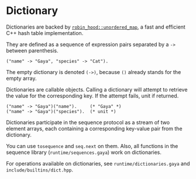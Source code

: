 # Dictionary

Dictionaries are backed by
[`robin_hood::unordered_map`](https://github.com/martinus/robin-hood-hashing),
a fast and efficient C++ hash table implementation.

They are defined as a sequence of expression pairs separated by a `->` between
parenthesis.

```
("name" -> "Gaya", "species" -> "Cat").
```

The empty dictionary is denoted `(->)`, because `()` already stands for the
empty array.

Dictionaries are callable objects. Calling a dictionary will attempt to
retrieve the value for the corresponding key. If the attempt fails, unit if
returned.

```
("name" -> "Gaya")("name").     (* "Gaya" *)
("name" -> "Gaya")("species").  (* unit *)
```

Dictionaries participate in the sequence protocol as a stream of two element
arrays, each containing a corresponding key-value pair from the dictionary.

You can use `tosequence` and `seq.next` on them. Also, all functions in the
sequence library (`runtime/sequences.gaya`) work on dictionaries.

For operations available on dictionaries, see `runtime/dictionaries.gaya` and
`include/builtins/dict.hpp`.
